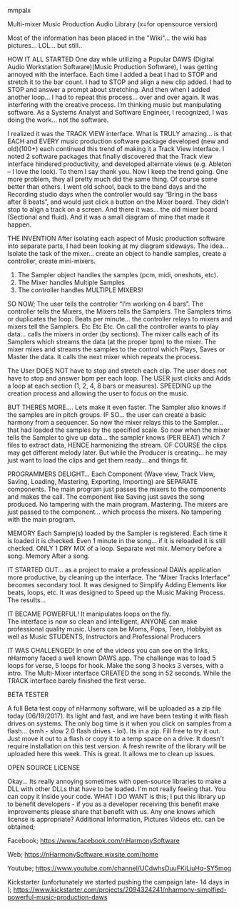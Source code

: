 
mmpalx

Multi-mixer Music Production Audio Library (x=for opensource version)

Most of the information has been placed in the "Wiki"... the wiki has pictures... LOL... but still..

HOW IT ALL STARTED
One day while utilizing a Popular DAWS (Digital Audio Workstation Software)(Music Production Software), I was getting annoyed with the interface.  Each time I added a beat I had to STOP and stretch it to the bar count. I had to STOP and align a new clip added.  I had to STOP and answer a prompt about stretching.  And then when I added another loop… I had to repeat this process… over and over again. It was interfering with the creative process.  I’m thinking music but manipulating software. As a Systems Analyst and Software Engineer, I recognized, I was doing the work… not the software.

I realized it was the TRACK VIEW interface.  What is TRULY amazing… is that EACH and EVERY music production software package developed (new and old)(100+) each continued this trend of making it a Track View interface.  I noted 2 software packages that finally discovered that the Track view interface hindered productivity, and developed alternate views (e.g. Ableton – I love the look). To them I say thank you. Now I keep the trend going. One more problem, they all pretty much did the same thing. Of course some better than others.
I went old school, back to the band days and the Recording studio days when the controller would say “Bring in the bass after 8 beats”, and would just click a button on the Mixer board. They didn’t stop to align a track on a screen. And there it was… the old mixer board (Sectional and fluid). And it was a small diagram of mine that made it happen.

THE INVENTION
After isolating each aspect of Music production software into separate parts, I had been looking at my diagram sideways. 
The idea… Isolate the task of the mixer… create an object to handle samples, create a controller, create mini-mixers.  
 
1) The Sampler object handles the samples (pcm, midi, oneshots, etc). 
2) The Mixer handles Multiple Samples
3) The controller handles MULTIPLE MIXERS!


SO NOW;
The user tells the controller “I’m working on 4 bars”. The controller tells the Mixers, the Mixers tells the Samplers. The Samplers trims or duplicates the loop. Beats per minute… the controller relays to mixers and mixers tell the Samplers. Etc Etc Etc.
On call the controller wants to play data… calls the mixers in order (by sections). The mixer calls each of its Samplers which streams the data (at the proper bpm) to the mixer. The mixer mixes and streams the samples to the control which Plays, Saves or Master the data. It calls the next mixer which repeats the process.

The User DOES NOT have to stop and stretch each clip. The user does not have to stop and answer bpm per each loop. The USER just clicks and Adds a loop at each section (1, 2, 4, 8 bars or measures).  SPEEDING up the creation process and allowing the user to focus on the music.

BUT THERES MORE….
Lets make it even faster.   The Sampler also knows if the samples are in pitch groups. IF SO… the user can create a basic harmony from a sequencer.  So now the mixer relays this to the Sampler… that had loaded the samples by the specified scale. So now when the mixer tells the Sampler to give up data… the sampler knows (PER BEAT) which 7 files to extract data, HENCE harmonizing the stream.  OF COURSE the clips may get different melody later.  But while the Producer is creating… he may just want to load the clips and get them ready… and things fit.

PROGRAMMERS DELIGHT…
Each Component (Wave view, Track View, Saving, Loading, Mastering, Exporting, Importing) are SEPARATE components. The main program just passes the mixers to the components and makes the call. The component like Saving just saves the song produced. No tampering with the main program. Mastering.  The mixers are just passed to the component… which process the mixers. No tampering with the main program.

MEMORY
Each Sample(s) loaded by the Sampler is registered.  Each time it is loaded it is checked. Even 1 minute in the song… if it is reloaded it is still checked. ONLY 1 DRY MIX of a loop. Separate wet mix.
Memory before a song.  Memory After a song.

IT STARTED OUT… as a project to make a professional DAWs application more productive, by cleaning up the interface. The “Mixer Tracks Interface” becomes secondary tool. It was designed to Simplify Adding Elements like beats, loops, etc. It was designed to Speed up the Music Making Process. The results…

IT BECAME POWERFUL! It manipulates loops on the fly.  
 The interface is now so clean and intelligent, ANYONE can make professional quality music. Users can be Moms, Pops, Teen, Hobbyist as well as Music STUDENTS, Instructors and Professional Producers

IT WAS CHALLENGED!
In one of the videos you can see on the links, nHarmony faced a well known DAWS app. The challenge was to load 5 loops for verse, 5 loops for hook. Make the song 3 hooks 3 verses, with a intro. The Multi-Mixer interface CREATED the song in 52 seconds. While the TRACK interface barely finished the first verse.


BETA TESTER

A full Beta test copy of nHarmony software, will be uploaded as a zip file today (06/19/2017). Its light and fast, and we have been testing it with flash drives on systems. The only bog time is it when you click on samples from a flash... (smh - slow 2.0 flash drives - lol). Its in a zip. Fill free to try it out. Just move it out to a flash or copy it to a temp space on a drive. It doesn't require installation on this test version.
A fresh rewrite of the library will be uploaded here this week. This is great. It allows me to clean up issues.

OPEN SOURCE LICENSE

Okay... Its really annoying sometimes with open-source libraries to make a DLL with other DLLs that have to be loaded. I'm not really feeling that. You can copy it inside your code. WHAT I DO WANT is this; I put this library up to benefit developers - if you as a developer receiving this benefit make improvements please share that benefit with us. Any one knows which license is appropriate?
Additional Information, Pictures Videos etc. can be obtained;

Facebook; https://www.facebook.com/nHarmonySoftware

Web; https://nHarmonySoftware.wixsite.com/home

Youtube; https://www.youtube.com/channel/UCdwhsDuuFKiLiuHq-SY5mog

Kickstarter (unfortunately we started pushing the campaign late- 14 days in ); 
https://www.kickstarter.com/projects/2094324241/nharmony-simplfied-powerful-music-production-daws

 

